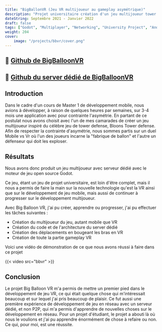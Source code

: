 ```yaml
---
title: "BigBallonVR (Jeu VR multijoueur au gameplay asymétrique)"
description: "Projet universitaire création d'un jeu multijoueur tower defense au gameplay asymétrique inspiré de BTD6 "
dateString: Septembre 2021 - Janvier 2022
draft: false
tags: ["Godot", "Multiplayer", "Networking", "University Project", "Android"]
weight: 204
cover:
    image: "/projects/bbvr/cover.png"
---
```


## 🔗 [Github de BigBalloonVR](https://github.com/LuxemTheFez/BigBalloonVR)
## 🔗 [Github du server dédié de BigBalloonVR](https://github.com/LuxemTheFez/ServerBigBalloon)

## Introduction
Dans le cadre d'un cours de Master 1 de développement mobile, nous avions à développer, à raison de quelques heures par semaines, sur 3-4 mois une application avec pour contrainte l'asymétrie. En partant de ce postulat nous avons choisit avec l'un de mes camarades de créer un jeu multijoueur inspiré du célèbre jeu de tower defense, Bloons Tower defense. Afin de respecter la contrainte d'asymétrie, nous sommes partis sur un duel Mobile vs Vr où l'un des joueurs incarne la "fabrique de ballon" et l'autre un défenseur qui doit les exploser.

## Résultats
Nous avons donc produit un jeu multijoueur avec serveur dédié avec le moteur de jeu open source Godot. 

Ce jeu, étant un jeu de projet universitaire, est loin d'être complet, mais il nous a permis de faire la main sur la nouvelle technologie qu'est la VR ainsi que sur le développement de jeu mobile, mais aussi de continuer à progresser sur le développement multijoueur.

Avec Big Balloon VR, j'ai pu créer, apprendre ou progresser, j'ai pu effectuer les tâches suivantes :
- Création du multijoueur du jeu, autant mobile que VR
- Création du code et de l'architecture du server dédié
- Création des déplacements en bougeant les bras en VR 
- Création de toute la partie gameplay VR

Voici une vidéo de démonstration de ce que nous avons réussi à faire dans ce projet

{{< video src="bbvr" >}}

## Conclusion

Le projet Big Balloon VR m'a permis de mettre un premier pied dans le développement de jeu VR, ce qui était quelque chose qui m'intéressait beaucoup et sur lequel j'ai pris beaucoup de plaisir. Ce fut aussi une première expérience de développement de jeu en réseau avec un serveur dédié, et non P2P, qui m'a permis d'apprendre de nouvelles choses sur le développement en réseau.
Pour un projet d'étudiant, le projet a abouti là où nous le voulions et j'ai pu apprendre énormément de chose à refaire ou non. Ce qui, pour moi, est une réussite.